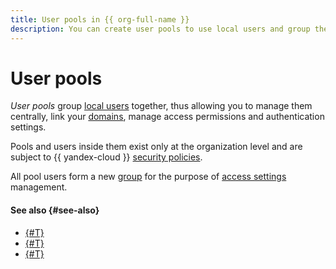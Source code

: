 ```yaml
---
title: User pools in {{ org-full-name }}
description: You can create user pools to use local users and group them into containers. With a pool, you can manage users centrally, link your domains to them, grant access permissions, and manage authentication via the {{ yandex-cloud }} IdP.
---
```


# User pools


_User pools_ group [local users](../../iam/concepts/users/accounts.md#local) together, thus allowing you to manage them centrally, link your [domains](domains.md), manage access permissions and authentication settings.

Pools and users inside them exist only at the organization level and are subject to {{ yandex-cloud }} [security policies](../../security/standarts.md).

All pool users form a new [group](groups.md) for the purpose of [access settings](../operations/groups-access-binding.md) management.

#### See also {#see-also}

* [{#T}](../operations/user-pools/create-userpool.md)
* [{#T}](../operations/user-pools/add-user.md)
* [{#T}](../operations/user-pools/add-domain.md)
